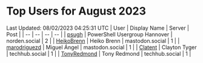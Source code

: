 # Top Users for August 2023
Last Updated: 08/02/2023 04:25:31 UTC
| User | Display Name | Server | Post |
| -- | -- | -- | -- |
| [psugh](https://norden.social/@psugh) | PowerShell Usergroup Hannover | norden.social | 2 |
| [HeikoBrenn](https://mastodon.social/@HeikoBrenn) | Heiko Brenn | mastodon.social | 1 |
| [marodriguezd](https://mastodon.social/@marodriguezd) | Miguel Ángel | mastodon.social | 1 |
| [Clatent](https://techhub.social/@Clatent) | Clayton Tyger | techhub.social | 1 |
| [TonyRedmond](https://techhub.social/@TonyRedmond) | Tony Redmond | techhub.social | 1 |

